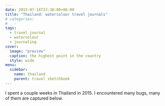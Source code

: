 ```yaml
---
date: 2015-07-16T23:30:00+06:00
title: "Thailand: watercolour travel journals"
# categories:
#   -
tags:
  - travel journal
  - watercolour
  - journaling
cover:
  image: "preview"
  caption: the highest point in the country
  style: wide
menu:
  sidebar:
    name: thailand
    parent: travel sketchbook
---
```


I spent a couple weeks in Thailand in 2015. I encountered many bugs, many of them are captured below.
